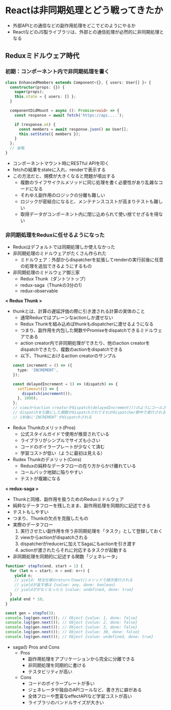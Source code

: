 # Reactは非同期処理とどう戦ってきたか
* 外部APIとの通信などの副作用処理をどこでどのようにやるか
* ReactなどのJS製ライブラリは、外部との通信処理が必然的に非同期処理となる

## Reduxミドルウェア時代

### 初期：コンポーネント内で非同期処理を書く
```ts
class EnhancedMembers extends Component<{}, { users: User[] }> {
  constructor(props: {}) {
    super(props);
    this.state = { users: [] };
  }

  componentDidMount = async (): Promise<void> => {
    const response = await fetch('https://api....');

    if (response.ok) {
      const members = await response.json() as User[];
      this.setState({ members });
    }
  };
  // 省略
}
```
* コンポーネントマウント時にRESTful APIを叩く
* fetchの結果をstateに入れ、renderで表示する
* この方法だと、規模が大きくなると問題が噴出する
  * 複数のライフサイクルメソッドに同じ処理を書く必要性があり乱雑なコードになる
  * それゆえ副作用のロジックの分離も難しい
  * ロジックが密結合になると、メンテナンスコストが高まりテストも難しい
  * 取得データがコンポーネント内に閉じ込められて使い捨てせざるを得ない

### 非同期処理をReduxに任せるようになった
* Reduxはデフォルトでは同期処理しか使えなかった
* 非同期処理のミドルウェアがたくさん作られた
  * ミドルウェア：外部からdispatcherを拡張してrenderの実行前後に任意の処理を追加できるようにするもの
* 非同期処理のミドルウェア御三家
  * Redux Thunk（ダントツトップ）
  * redux-saga（Thunkの3分の1）
  * redux-observable

**< Redux Thunk >**
* thunkとは、計算の遅延評価の際に引き渡される計算の実体のこと
  * 通常Reduxではプレーンなactionしか渡せない
  * Redux Thunkを組み込めばthunkもdispatcherに渡せるようになる
  * つまり、副作用を内包した関数やPromiseをdispatchできるミドルウェアである
  * action creator内で非同期処理ができたり、他のaction creatorをdispatchできたり、複数のactionをdispatchできる
  * 以下、Thunkにおけるaction creatorのサンプル
  ```ts
  const increment = () => ({
    type: 'INCREMENT',
  });

  const delayedIncrement = () => (dispatch) => {
    setTimeout(() => {
      dispatch(increment());
    }, 1000);
  };
  // viewからaction creatorがdispatch(delayedIncrement())のようにコールされる
  // dispatchを引数にした関数がdispatchされてそれがdispatcher野中で実行される
  // 1秒後に'INCREMENT'がdispatchされる
  ```
* Redux Thunkのメリット(Pros)
  * 公式スタイルガイドで使用が推奨されている
  * ライブラリがシンプルでサイズも小さい
  * コードのボイラープレートが少なくて済む
  * 学習コストが低い（ように最初は見える）
* Rudex Thunkのデメリット(Cons)
  * Reduxの純粋なデータフローの在り方からかけ離れている
  * コールバック地獄に陥りやすい
  * テストが複雑になる

**< redux-saga >**
  * Thunkと同様、副作用を扱うためのReduxミドルウェア
  * 純粋なデータフローを残したまま、副作用処理を同期的に記述できる
  * テストもしやすい
  * つまり、Thunkの欠点を克服したもの
* 実際のデータフロー
    1. 実行させたい副作用を伴う非同期処理を「タスク」として登録しておく
    1. viewからactionがdispatchされる
    1. dispatcherがreducerに加えてSagaにもactionを引き渡す
    1. actionが渡されたらそれに対応するタスクが起動する
* 非同期処理を同期的に記述する関数「ジェネレータ」
```ts
function* stepTo(end, start = 1) {
  for (let n = start; n < end: n++) {
    yield n;
    // yield: 特注仕様のreturnでnext()メソッドで順次実行される
    // yieldが返す値は {value: any, done: boolean}
    // yieldががなくなったら {value: undefined, done: true}
  }
  yield end * 10;
} 

const gen = stepTo(3);
console.log(gen.next()); // Object {value: 1, done: false}
console.log(gen.next()); // Object {value: 2, done: false}
console.log(gen.next()); // Object {value: 3, done: false}
console.log(gen.next()); // Object {value: 30, done: false}
console.log(gen.next()); // Object {value: undefined, done: true}
```
* sagaの Pros and Cons
  * Pros
    * 副作用処理をアプリケーションから完全に分離できる
    * 非同期処理を同期的に書ける
    * テスタビリティが高い
  * Cons
    * コードのボイラープレートが多い
    * ジェネレータや独自のAPIコールなど、書き方に癖がある
    * 全体フローや豊富なeffectAPIなど学習コストが高い
    * ライブラリのバンドルサイズが大きい
